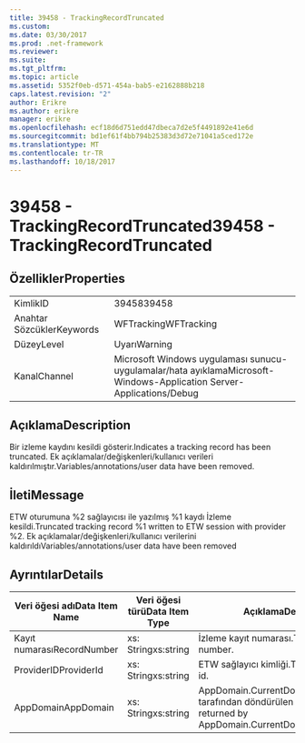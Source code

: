 ```yaml
---
title: 39458 - TrackingRecordTruncated
ms.custom: 
ms.date: 03/30/2017
ms.prod: .net-framework
ms.reviewer: 
ms.suite: 
ms.tgt_pltfrm: 
ms.topic: article
ms.assetid: 5352f0eb-d571-454a-bab5-e2162888b218
caps.latest.revision: "2"
author: Erikre
ms.author: erikre
manager: erikre
ms.openlocfilehash: ecf18d6d751edd47dbeca7d2e5f4491892e41e6d
ms.sourcegitcommit: bd1ef61f4bb794b25383d3d72e71041a5ced172e
ms.translationtype: MT
ms.contentlocale: tr-TR
ms.lasthandoff: 10/18/2017
---
```

# <a name="39458---trackingrecordtruncated"></a><span data-ttu-id="a9b2d-102">39458 - TrackingRecordTruncated</span><span class="sxs-lookup"><span data-stu-id="a9b2d-102">39458 - TrackingRecordTruncated</span></span>
## <a name="properties"></a><span data-ttu-id="a9b2d-103">Özellikler</span><span class="sxs-lookup"><span data-stu-id="a9b2d-103">Properties</span></span>  
  
|||  
|-|-|  
|<span data-ttu-id="a9b2d-104">Kimlik</span><span class="sxs-lookup"><span data-stu-id="a9b2d-104">ID</span></span>|<span data-ttu-id="a9b2d-105">39458</span><span class="sxs-lookup"><span data-stu-id="a9b2d-105">39458</span></span>|  
|<span data-ttu-id="a9b2d-106">Anahtar Sözcükler</span><span class="sxs-lookup"><span data-stu-id="a9b2d-106">Keywords</span></span>|<span data-ttu-id="a9b2d-107">WFTracking</span><span class="sxs-lookup"><span data-stu-id="a9b2d-107">WFTracking</span></span>|  
|<span data-ttu-id="a9b2d-108">Düzey</span><span class="sxs-lookup"><span data-stu-id="a9b2d-108">Level</span></span>|<span data-ttu-id="a9b2d-109">Uyarı</span><span class="sxs-lookup"><span data-stu-id="a9b2d-109">Warning</span></span>|  
|<span data-ttu-id="a9b2d-110">Kanal</span><span class="sxs-lookup"><span data-stu-id="a9b2d-110">Channel</span></span>|<span data-ttu-id="a9b2d-111">Microsoft Windows uygulaması sunucu-uygulamalar/hata ayıklama</span><span class="sxs-lookup"><span data-stu-id="a9b2d-111">Microsoft-Windows-Application Server-Applications/Debug</span></span>|  
  
## <a name="description"></a><span data-ttu-id="a9b2d-112">Açıklama</span><span class="sxs-lookup"><span data-stu-id="a9b2d-112">Description</span></span>  
 <span data-ttu-id="a9b2d-113">Bir izleme kaydını kesildi gösterir.</span><span class="sxs-lookup"><span data-stu-id="a9b2d-113">Indicates a tracking record has been truncated.</span></span> <span data-ttu-id="a9b2d-114">Ek açıklamalar/değişkenleri/kullanıcı verileri kaldırılmıştır.</span><span class="sxs-lookup"><span data-stu-id="a9b2d-114">Variables/annotations/user data have been removed.</span></span>  
  
## <a name="message"></a><span data-ttu-id="a9b2d-115">İleti</span><span class="sxs-lookup"><span data-stu-id="a9b2d-115">Message</span></span>  
 <span data-ttu-id="a9b2d-116">ETW oturumuna %2 sağlayıcısı ile yazılmış %1 kaydı İzleme kesildi.</span><span class="sxs-lookup"><span data-stu-id="a9b2d-116">Truncated tracking record %1 written to ETW session with provider %2.</span></span> <span data-ttu-id="a9b2d-117">Ek açıklamalar/değişkenleri/kullanıcı verilerini kaldırıldı</span><span class="sxs-lookup"><span data-stu-id="a9b2d-117">Variables/annotations/user data have been removed</span></span>  
  
## <a name="details"></a><span data-ttu-id="a9b2d-118">Ayrıntılar</span><span class="sxs-lookup"><span data-stu-id="a9b2d-118">Details</span></span>  
  
|<span data-ttu-id="a9b2d-119">Veri öğesi adı</span><span class="sxs-lookup"><span data-stu-id="a9b2d-119">Data Item Name</span></span>|<span data-ttu-id="a9b2d-120">Veri öğesi türü</span><span class="sxs-lookup"><span data-stu-id="a9b2d-120">Data Item Type</span></span>|<span data-ttu-id="a9b2d-121">Açıklama</span><span class="sxs-lookup"><span data-stu-id="a9b2d-121">Description</span></span>|  
|--------------------|--------------------|-----------------|  
|<span data-ttu-id="a9b2d-122">Kayıt numarası</span><span class="sxs-lookup"><span data-stu-id="a9b2d-122">RecordNumber</span></span>|<span data-ttu-id="a9b2d-123">xs: String</span><span class="sxs-lookup"><span data-stu-id="a9b2d-123">xs:string</span></span>|<span data-ttu-id="a9b2d-124">İzleme kayıt numarası.</span><span class="sxs-lookup"><span data-stu-id="a9b2d-124">The tracking record number.</span></span>|  
|<span data-ttu-id="a9b2d-125">ProviderID</span><span class="sxs-lookup"><span data-stu-id="a9b2d-125">ProviderId</span></span>|<span data-ttu-id="a9b2d-126">xs: String</span><span class="sxs-lookup"><span data-stu-id="a9b2d-126">xs:string</span></span>|<span data-ttu-id="a9b2d-127">ETW sağlayıcı kimliği.</span><span class="sxs-lookup"><span data-stu-id="a9b2d-127">The ETW provider id.</span></span>|  
|<span data-ttu-id="a9b2d-128">AppDomain</span><span class="sxs-lookup"><span data-stu-id="a9b2d-128">AppDomain</span></span>|<span data-ttu-id="a9b2d-129">xs: String</span><span class="sxs-lookup"><span data-stu-id="a9b2d-129">xs:string</span></span>|<span data-ttu-id="a9b2d-130">AppDomain.CurrentDomain.FriendlyName tarafından döndürülen dize.</span><span class="sxs-lookup"><span data-stu-id="a9b2d-130">The string returned by AppDomain.CurrentDomain.FriendlyName.</span></span>|

